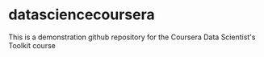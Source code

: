 datasciencecoursera
===================

This is a demonstration github repository for the Coursera Data Scientist's Toolkit course
